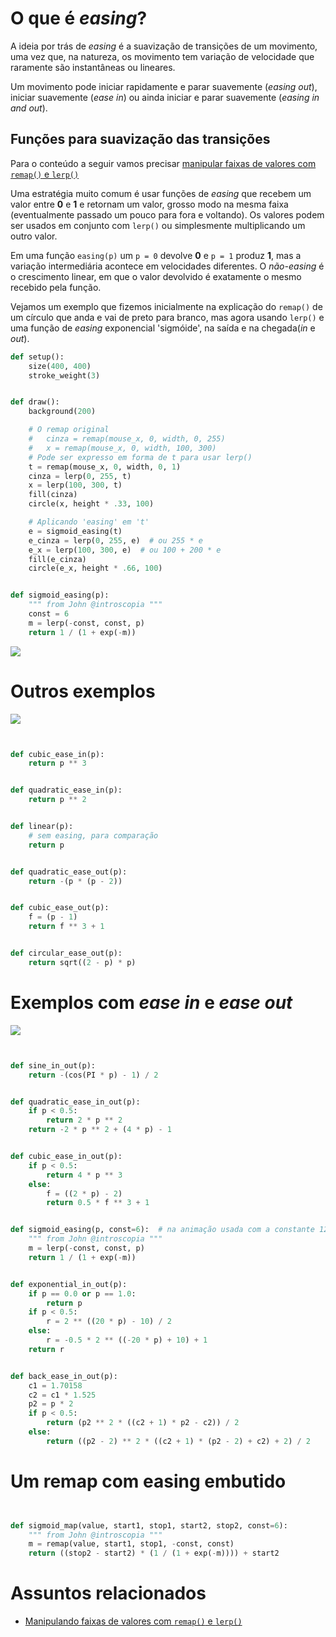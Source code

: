 # O que é *easing*?

A ideia por trás de *easing* é a suavização de transições de um movimento, uma vez que, na natureza, os movimento tem variação de velocidade que raramente são instantâneas ou lineares.

Um movimento pode iniciar rapidamente e parar suavemente (*easing out*), iniciar suavemente (*ease in*) ou ainda iniciar e parar suavemente (*easing in and out*).

## Funções para suavização das transições

Para o conteúdo a seguir vamos precisar [manipular faixas de valores com `remap()` e `lerp()`](map_lerp.md)

Uma estratégia muito comum é  usar funções de *easing* que recebem um valor entre **0** e **1** e retornam um valor, grosso modo na mesma faixa (eventualmente passado um pouco para fora e voltando). Os valores podem ser usados em conjunto com `lerp()` ou simplesmente multiplicando um outro valor.

Em uma função `easing(p)` um `p = 0` devolve **0** e `p = 1` produz **1**, mas a variação intermediária acontece em velocidades diferentes. O *não-easing* é o crescimento linear, em que o valor devolvido é exatamente o mesmo recebido pela função.

Vejamos um exemplo que fizemos inicialmente na explicação do `remap()` de um círculo que anda e vai de preto para branco, mas agora usando `lerp()` e uma função de *easing* exponencial 'sigmóide', na saída e na chegada(*in* e *out*).

```python
def setup():
    size(400, 400)
    stroke_weight(3)


def draw():
    background(200)

    # O remap original
    #   cinza = remap(mouse_x, 0, width, 0, 255)
    #   x = remap(mouse_x, 0, width, 100, 300)
    # Pode ser expresso em forma de t para usar lerp()
    t = remap(mouse_x, 0, width, 0, 1)
    cinza = lerp(0, 255, t)
    x = lerp(100, 300, t)
    fill(cinza)
    circle(x, height * .33, 100)

    # Aplicando 'easing' em 't'
    e = sigmoid_easing(t)
    e_cinza = lerp(0, 255, e)  # ou 255 * e
    e_x = lerp(100, 300, e)  # ou 100 + 200 * e
    fill(e_cinza)
    circle(e_x, height * .66, 100)


def sigmoid_easing(p):
    """ from John @introscopia """
    const = 6
    m = lerp(-const, const, p)
    return 1 / (1 + exp(-m))
```

![](assets/easing_1b.gif)

# Outros exemplos

![](assets/easing_2.gif)

```python


def cubic_ease_in(p):
    return p ** 3


def quadratic_ease_in(p):
    return p ** 2


def linear(p):
    # sem easing, para comparação
    return p


def quadratic_ease_out(p):
    return -(p * (p - 2))


def cubic_ease_out(p):
    f = (p - 1)
    return f ** 3 + 1


def circular_ease_out(p):
    return sqrt((2 - p) * p)


```

# Exemplos com *ease in*  e *ease out*

![](assets/easing_3.gif)


```python


def sine_in_out(p):
    return -(cos(PI * p) - 1) / 2


def quadratic_ease_in_out(p):
    if p < 0.5:
        return 2 * p ** 2
    return -2 * p ** 2 + (4 * p) - 1


def cubic_ease_in_out(p):
    if p < 0.5:
        return 4 * p ** 3
    else:
        f = ((2 * p) - 2)
        return 0.5 * f ** 3 + 1


def sigmoid_easing(p, const=6):  # na animação usada com a constante 12 também
    """ from John @introscopia """
    m = lerp(-const, const, p)
    return 1 / (1 + exp(-m))


def exponential_in_out(p):
    if p == 0.0 or p == 1.0:
        return p
    if p < 0.5:
        r = 2 ** ((20 * p) - 10) / 2
    else:
        r = -0.5 * 2 ** ((-20 * p) + 10) + 1
    return r


def back_ease_in_out(p):
    c1 = 1.70158
    c2 = c1 * 1.525
    p2 = p * 2
    if p < 0.5:
        return (p2 ** 2 * ((c2 + 1) * p2 - c2)) / 2
    else:
        return ((p2 - 2) ** 2 * ((c2 + 1) * (p2 - 2) + c2) + 2) / 2


```


# Um remap com easing embutido

```python


def sigmoid_map(value, start1, stop1, start2, stop2, const=6):
    """ from John @introscopia """
    m = remap(value, start1, stop1, -const, const)
    return ((stop2 - start2) * (1 / (1 + exp(-m)))) + start2


```


# Assuntos relacionados

- [Manipulando faixas de valores com `remap()` e `lerp()`](map_lerp.md)
